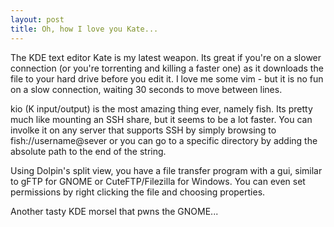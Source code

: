 ```yaml
---
layout: post
title: Oh, how I love you Kate...
---
```


The KDE text editor Kate is my latest weapon. Its great if you're on a slower
connection (or you're torrenting and killing a faster one) as it downloads the
file to your hard drive before you edit it. I love me some vim - but it is no
fun on a slow connection, waiting 30 seconds to move between lines.

kio (K input/output) is the most amazing thing ever, namely fish. Its pretty
much like mounting an SSH share, but it seems to be a lot faster. You can
involke it on any server that supports SSH by simply browsing to
fish://username@sever or you can go to a specific directory by adding the
absolute path to the end of the string.

Using Dolpin's split view, you have a file transfer program with a gui,
similar to gFTP for GNOME or CuteFTP/Filezilla for Windows. You can even set
permissions by right clicking the file and choosing properties.

Another tasty KDE morsel that pwns the GNOME...
